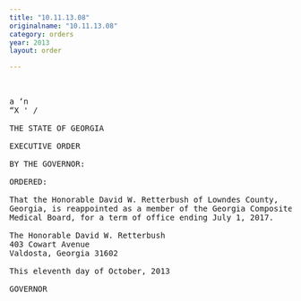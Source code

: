 ```yaml
---
title: "10.11.13.08"
originalname: "10.11.13.08"
category: orders
year: 2013
layout: order

---
```

<pre>
 

a ‘n
“X ' /

THE STATE OF GEORGIA

EXECUTIVE ORDER

BY THE GOVERNOR:

ORDERED:

That the Honorable David W. Retterbush of Lowndes County,
Georgia, is reappointed as a member of the Georgia Composite
Medical Board, for a term of office ending July 1, 2017.

The Honorable David W. Retterbush
403 Cowart Avenue
Valdosta, Georgia 31602

This eleventh day of October, 2013

GOVERNOR

</pre>
